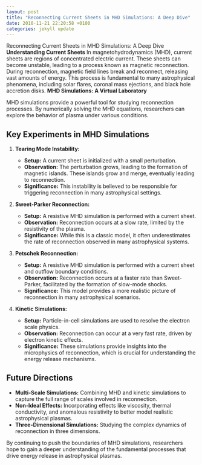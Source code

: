 ```yaml
---
layout: post
title: "Reconnecting Current Sheets in MHD Simulations: A Deep Dive"
date: 2010-11-21 22:20:58 +0100
categories: jekyll update
---
```


Reconnecting Current Sheets in MHD Simulations: A Deep Dive
**Understanding Current Sheets**
In magnetohydrodynamics (MHD), current sheets are regions of concentrated electric current. These sheets can become unstable, leading to a process known as magnetic reconnection. During reconnection, magnetic field lines break and reconnect, releasing vast amounts of energy. This process is fundamental to many astrophysical phenomena, including solar flares, coronal mass ejections, and black hole accretion disks.
**MHD Simulations: A Virtual Laboratory**

MHD simulations provide a powerful tool for studying reconnection processes. By numerically solving the MHD equations, researchers can explore the behavior of plasma under various conditions.

## Key Experiments in MHD Simulations

1. **Tearing Mode Instability:**

   - **Setup:** A current sheet is initialized with a small perturbation.
   - **Observation:** The perturbation grows, leading to the formation of magnetic islands. These islands grow and merge, eventually leading to reconnection.
   - **Significance:** This instability is believed to be responsible for triggering reconnection in many astrophysical settings.

2. **Sweet-Parker Reconnection:**

   - **Setup:** A resistive MHD simulation is performed with a current sheet.
   - **Observation:** Reconnection occurs at a slow rate, limited by the resistivity of the plasma.
   - **Significance:** While this is a classic model, it often underestimates the rate of reconnection observed in many astrophysical systems.

3. **Petschek Reconnection:**

   - **Setup:** A resistive MHD simulation is performed with a current sheet and outflow boundary conditions.
   - **Observation:** Reconnection occurs at a faster rate than Sweet-Parker, facilitated by the formation of slow-mode shocks.
   - **Significance:** This model provides a more realistic picture of reconnection in many astrophysical scenarios.

4. **Kinetic Simulations:**
   - **Setup:** Particle-in-cell simulations are used to resolve the electron scale physics.
   - **Observation:** Reconnection can occur at a very fast rate, driven by electron kinetic effects.
   - **Significance:** These simulations provide insights into the microphysics of reconnection, which is crucial for understanding the energy release mechanisms.

## Future Directions

- **Multi-Scale Simulations:** Combining MHD and kinetic simulations to capture the full range of scales involved in reconnection.
- **Non-Ideal Effects:** Incorporating effects like viscosity, thermal conductivity, and anomalous resistivity to better model realistic astrophysical plasmas.
- **Three-Dimensional Simulations:** Studying the complex dynamics of reconnection in three dimensions.

By continuing to push the boundaries of MHD simulations, researchers hope to gain a deeper understanding of the fundamental processes that drive energy release in astrophysical plasmas.
